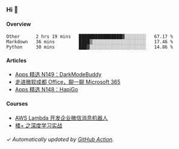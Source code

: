 ### Hi 👋

#### Overview

<!--START_SECTION:waka-->
```text
Other      2 hrs 19 mins   ████████████████▓░░░░░░░░   67.17 % 
Markdown   36 mins         ████▒░░░░░░░░░░░░░░░░░░░░   17.46 % 
Python     30 mins         ███▓░░░░░░░░░░░░░░░░░░░░░   14.86 % 
```
<!--END_SECTION:waka-->

#### Articles

<!-- BLOG:START -->
- [Apps 精选 N149：DarkModeBuddy](http://huhuhang.com/post/product-hunt/product-hunt-n149)
- [走进微软成都 Office，聊一聊 Microsoft 365](http://huhuhang.com/post/sspai/65152)
- [Apps 精选 N148：HapiGo](http://huhuhang.com/post/product-hunt/product-hunt-n148)
<!-- BLOG:END -->

#### Courses

<!-- SYL:START -->
- [AWS Lambda 开发企业微信消息机器人](https://lanqiao.cn/courses/2868)
- [楼+ 之深度学习实战](https://lanqiao.cn/courses/2617)
<!-- SYL:END -->

###### ✓ Automatically updated by [GitHub Action](https://github.com/huhuhang/huhuhang/actions).
